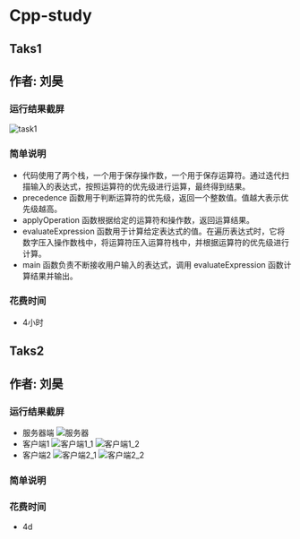 # Cpp-study

## Taks1

## 作者: 刘昊

### 运行结果截屏
 ![task1](https://github.com/lh-01/Cpp-study/assets/81234347/4f3a98c1-3b74-4e4a-8a05-8e53aa164df5)


### 简单说明
- 代码使用了两个栈，一个用于保存操作数，一个用于保存运算符。通过迭代扫描输入的表达式，按照运算符的优先级进行运算，最终得到结果。
- precedence 函数用于判断运算符的优先级，返回一个整数值。值越大表示优先级越高。
- applyOperation 函数根据给定的运算符和操作数，返回运算结果。
- evaluateExpression 函数用于计算给定表达式的值。在遍历表达式时，它将数字压入操作数栈中，将运算符压入运算符栈中，并根据运算符的优先级进行计算。
- main 函数负责不断接收用户输入的表达式，调用 evaluateExpression 函数计算结果并输出。 

### 花费时间
-  4小时

## Taks2

## 作者: 刘昊

### 运行结果截屏
- 服务器端
 ![服务器](https://github.com/lh-01/Cpp-study/assets/81234347/3e6ac5f1-204d-4644-87aa-183fe5423003)
- 客户端1
 ![客户端1_1](https://github.com/lh-01/Cpp-study/assets/81234347/0025e8c8-6d39-464a-b7bd-043a23f5f3b2)
 ![客户端1_2](https://github.com/lh-01/Cpp-study/assets/81234347/dd3609c1-7236-4f3d-932c-afd704e0938f)
- 客户端2
 ![客户端2_1](https://github.com/lh-01/Cpp-study/assets/81234347/ddc8c8f7-00d5-49c1-8370-3b7ff51e2fba)
 ![客户端2_2](https://github.com/lh-01/Cpp-study/assets/81234347/4fc7d061-5853-46eb-a853-75560a87f7f9)

### 简单说明
 

### 花费时间
-  4d
